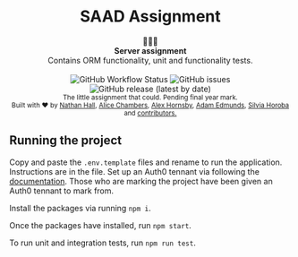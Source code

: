 <h1 align="center">SAAD Assignment</h1>

<div align="center">
  🧪🧪🧪
</div>
<div align="center">
  <strong>Server assignment</strong>
</div>
<div align="center">
 Contains ORM functionality, unit and functionality tests.
</div>
<br />

<div align="center">
<img alt="GitHub Workflow Status" src="https://img.shields.io/github/workflow/status/SensitiveWebUser/SAD-2-AttendanceRegister/ci">
<img alt="GitHub issues" src="https://img.shields.io/github/issues/SensitiveWebUser/SAD-2-AttendanceRegister">
<img alt="GitHub release (latest by date)" src="https://img.shields.io/github/v/release/SensitiveWebUser/SAD-2-AttendanceRegister">
</div>

<div align="center">
<sub>The little assignment that could. Pending final year mark.
<br />
Built with ❤︎ by
<a href="https://github.com/whatshark">Nathan Hall</a>,
<a href="https://github.com/Alicee5cha">Alice Chambers</a>,
<a href="https://github.com/SensitiveWebUser">Alex Hornsby</a>,
<a href="https://github.com/adam-edmunds">Adam Edmunds</a>,
<a href="https://github.com/hsilviav">Silvia Horoba</a> and
<a href="https://github.com/SensitiveWebUser/SAD-2-AttendanceRegister/graphs/contributors">
  contributors.
</a>
</sub>
</div>

## Running the project

Copy and paste the `.env.template` files and rename to run the application. Instructions are in the file. Set up an Auth0 tennant via following the [documentation](https://auth0.com/docs/get-started). Those who are marking the project have been given an Auth0 tennant to mark from.

Install the packages via running `npm i`.

Once the packages have installed, run `npm start`.

To run unit and integration tests, run `npm run test`.